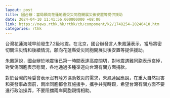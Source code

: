 ```yaml
---
layout: post
title: 國台辦：當局願向花蓮地震受災同胞開展災後安置等提供援助
date: 2024-04-10 11:41:56.000000000 +08:00
link: https://news.rthk.hk/rthk/ch/component/k2/1748254-20240410.htm
categories: rthk
---
```


台灣花蓮海域早前發生7.2級地震。在北京，國台辦發言人朱鳳蓮表示，當局將密切關注災情和後續情況，願向花蓮縣受災同胞開展災後安置等提供援助。

朱鳳蓮說，國台辦於地震後已第一時間表達高度關切，對地震遇難同胞表示哀悼，對受傷同胞表示慰問，各地通過多種渠道向台灣有關方面捐款。

對於台灣的陸委會表示沒有陸方協助救災的需求，朱鳳蓮回應說，在重大自然災害和突發事故面前，兩岸同胞都會互施援手，攜手共克時艱，希望台灣有關方面不要進行政治操弄，不要阻擋兩岸同胞親情相助。
